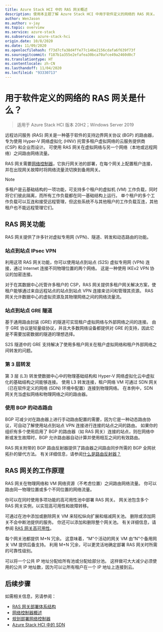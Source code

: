 ```yaml
---
title: Azure Stack HCI 中的 RAS 网关概述
description: 使用本主题了解 Azure Stack HCI 中用于软件定义的网络的 RAS 网关。
author: WenJason
ms.author: v-jay
ms.topic: overview
ms.service: azure-stack
ms.subservice: azure-stack-hci
origin.date: 10/8/2020
ms.date: 11/09/2020
ms.openlocfilehash: f73d7cfa38d4ffe77c146e2156cdafa6f639f73f
ms.sourcegitcommit: f187b1a355e2efafea30bca70afce49a2460d0c7
ms.translationtype: HT
ms.contentlocale: zh-CN
ms.lasthandoff: 11/04/2020
ms.locfileid: "93330713"
---
```

# <a name="what-is-ras-gateway-for-software-defined-networking"></a>用于软件定义的网络的 RAS 网关是什么？

> 适用于 Azure Stack HCI 版本 20H2；Windows Server 2019

远程访问服务 (RAS) 网关是一种基于软件的支持边界网关协议 (BGP) 的路由器，专为使用 Hyper-V 网络虚拟化 (HNV) 托管多租户虚拟网络的云服务提供商 (CSP) 和企业而设计。 可使用 RAS 网关在虚拟网络与另一个网络（本地或远程网络）之间路由网络流量。

RAS 网关需要[网络控制器](network-controller-overview.md)，它执行网关池的部署，在每个网关上配置租户连接，并在出现网关故障时将网络流量流切换到备用网关。

  > [!NOTE]
  > 多租户是云基础结构的一项功能，可支持多个租户的虚拟机 (VM) 工作负载，同时将它们彼此隔离，而所有工作负载都在同一基础结构上运行。 单个租户的多个工作负载可以互连和接受远程管理，但这些系统不与其他租户的工作负载互连，其他租户也不能远程管理它们。

## <a name="ras-gateway-features"></a>RAS 网关功能

RAS 网关提供了许多针对虚拟专用网 (VPN)、隧道、转发和动态路由的功能。

### <a name="site-to-site-ipsec-vpn"></a>站点到站点 IPsec VPN

利用这项 RAS 网关功能，你可以使用站点到站点 (S2S) 虚拟专用网 (VPN) 连接，通过 Internet 连接不同物理位置的两个网络。 这是一种使用 IKEv2 VPN 协议的加密连接。

对于在其数据中心托管许多租户的 CSP，RAS 网关提供多租户网关解决方案，使租户能够通过来自远程站点的站点到站点 VPN 连接来访问和管理其资源。 RAS 网关允许数据中心的虚拟资源及其物理网络之间的网络流量流。

### <a name="site-to-site-gre-tunnels"></a>站点到站点 GRE 隧道

基于通用路由封装 (GRE) 的隧道可实现租户虚拟网络与外部网络之间的连接。 由于 GRE 协议是轻量级协议，并且大多数网络设备都提供对 GRE 的支持，因此它是不需要加密数据的隧道的理想选择。

S2S 隧道中的 GRE 支持解决了使用多租户网关在租户虚拟网络和租户外部网络之间转发的问题。

### <a name="layer-3-forwarding"></a>第 3 层转发

第 3 层 (L3) 转发使数据中心中的物理基础结构和 Hyper-V 网络虚拟化云中虚拟化的基础结构之间能够连接。 使用 L3 转发连接，租户网络 VM 可通过 SDN 网关（已在软件定义的网络 (SDN) 环境中配置）连接到物理网络。 在本例中，SDN 网关充当虚拟网络和物理网络之间的路由器。

### <a name="dynamic-routing-with-bgp"></a>使用 BGP 的动态路由

BGP 可减少对在路由器上进行手动路由配置的需要，因为它是一种动态路由协议，可自动了解使用站点到站点 VPN 连接进行连接的站点之间的路由。 如果你的组织有多个使用启用了 BGP 的路由器（如 RAS 网关）连接的站点，则在网络中断或发生故障时，BGP 允许路由器自动计算并使用相互之间的有效路由。

RAS 网关附带的 BGP 路由反射器提供了路由器之间路由同步所需的 BGP 全网状拓扑的替代方法。 有关详细信息，请参阅[什么是路由反射器？](route-reflector-overview.md)

## <a name="how-ras-gateway-works"></a>RAS 网关的工作原理

RAS 网关在物理网络和 VM 网络资源（不考虑位置）之间路由网络流量。 你可以路由同一物理位置或多个不同位置的网络流量。

你可以在同时使用多项功能的高可用性池中部署 RAS 网关。 网关池包含多个 RAS 网关实例，以实现高可用性和故障转移。

可通过在池中添加或删除网关 VM 来轻松纵向扩展和缩减网关池。 删除或添加网关不会中断池提供的服务。 你还可以添加和删除整个网关池。 有关详细信息，请参阅 [RAS 网关高可用性](https://docs.microsoft.com/windows-server/networking/sdn/technologies/network-function-virtualization/ras-gateway-high-availability)。

每个网关池都提供 M+N 冗余。 这意味着，“M”个活动的网关 VM 由“N”个备用网关 VM 提供后备支持。 利用 M+N 冗余，可以更灵活地确定部署 RAS 网关时所需的可靠性级别。

可以将一个公共 IP 地址分配给所有池或分配给部分池。 这样做可大大减少必须使用的公共 IP 地址数，因为可以让所有租户在一个 IP 地址上连接到云。

## <a name="next-steps"></a>后续步骤

如需相关信息，另请参阅：

- [RAS 网关部署体系结构](https://docs.microsoft.com/windows-server/networking/sdn/technologies/network-function-virtualization/ras-gateway-deployment-architecture)
- [网络控制器概述](network-controller-overview.md)
- [规划部署网络控制器](network-controller.md)
- [Azure Stack HCI 中的 SDN](software-defined-networking.md)